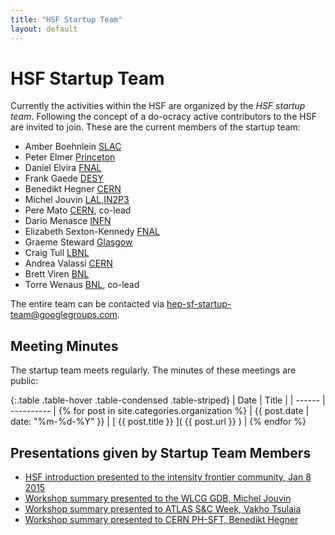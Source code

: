 ```yaml
---
title: "HSF Startup Team"
layout: default
---
```


# HSF Startup Team

Currently the activities within the HSF are organized by the *HSF startup team*. Following the concept of a do-ocracy active contributors to the HSF are invited to join. These are the current members of the startup team:

 * Amber Boehnlein [SLAC](https://www6.slac.stanford.edu)
 * Peter Elmer [Princeton](https://www.princeton.edu/physics/)
 * Daniel Elvira [FNAL](http://www.fnal.gov)
 * Frank Gaede [DESY](http://www.desy.de)
 * Benedikt Hegner [CERN](http://cern.ch)
 * Michel Jouvin [LAL,IN2P3](http://www.lal.in2p3.fr)
 * Pere Mato [CERN](http://cern.ch), co-lead
 * Dario Menasce [INFN](http://www.mi.infn.it)
 * Elizabeth Sexton-Kennedy [FNAL](http://www.fnal.gov)
 * Graeme Steward [Glasgow](http://www.gla.ac.uk/schools/physics/research/groups/particlephysicsexperiment/)
 * Craig Tull [LBNL](http://www.lbl.gov)
 * Andrea Valassi [CERN](http://cern.ch)
 * Brett Viren [BNL](https://www.bnl.gov)
 * Torre Wenaus [BNL](https://www.bnl.gov), co-lead

The entire team can be contacted via <hep-sf-startup-team@googlegroups.com>.

## Meeting Minutes

The startup team meets regularly. The minutes of these meetings are public:

{:.table .table-hover .table-condensed .table-striped}
| Date   | Title      |
| ------ | ---------- |
{% for post in site.categories.organization %} | {{ post.date | date: "%m-%d-%Y" }} | [ {{ post.title }} ]( {{ post.url }} ) |
{% endfor %}

## Presentations given by Startup Team Members

 * [HSF introduction presented to the intensity frontier community, Jan 8 2015](/assets/HSF-intro-intensity-20150108.pdf)
 * [Workshop summary presented to the WLCG GDB, Michel Jouvin](/assets/HSF-SLAC-workshop-summary-GDB-Feb.pdf)
 * [Workshop summary presented to ATLAS S&C Week, Vakho Tsulaia](/assets/HSF-Summary-Vakho-Tsulaia-ATLAS.pdf)
 * [Workshop summary presented to CERN PH-SFT, Benedikt Hegner](/assets/Benedikt%20Hegner%20HSFSummary.pdf)

